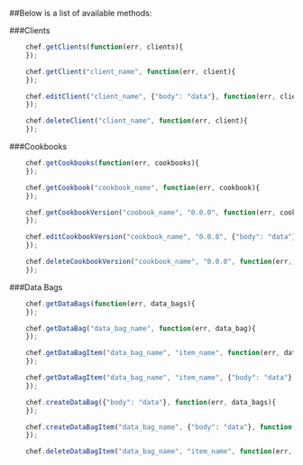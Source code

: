 ##Below is a list of available methods:

###Clients
```javascript
    chef.getClients(function(err, clients){
    });
```
```javascript
    chef.getClient("client_name", function(err, client){
    });
```
```javascript
    chef.editClient("client_name", {"body": "data"}, function(err, client){
    });
```
```javascript
    chef.deleteClient("client_name", function(err, client){
    });
```

###Cookbooks
```javascript
    chef.getCookbooks(function(err, cookbooks){
    });
```
```javascript
    chef.getCookbook("cookbook_name", function(err, cookbook){
    });
```
```javascript
    chef.getCookbookVersion("coobook_name", "0.0.0", function(err, cookbook){
    });
```
```javascript
    chef.editCookbookVersion("cookbook_name", "0.0.0", {"body": "data"}, function(err, cookbook){
    });
```
```javascript
    chef.deleteCookbookVersion("cookbook_name", "0.0.0", function(err, cookbook){
    });
```

###Data Bags
```javascript
    chef.getDataBags(function(err, data_bags){
    });
```
```javascript
    chef.getDataBag("data_bag_name", function(err, data_bag){
    });
```
```javascript
    chef.getDataBagItem("data_bag_name", "item_name", function(err, data_bag_item){
    });
```
```javascript
    chef.getDataBagItem("data_bag_name", "item_name", {"body": "data"}, function(err, data_bag_item){
    });
```
```javascript
    chef.createDataBag({"body": "data"}, function(err, data_bags){
    });
```
```javascript
    chef.createDataBagItem("data_bag_name", {"body": "data"}, function(err, data_bags){
    });
```
```javascript
    chef.deleteDataBagItem("data_bag_name", "item_name", function(err, data_bags){

